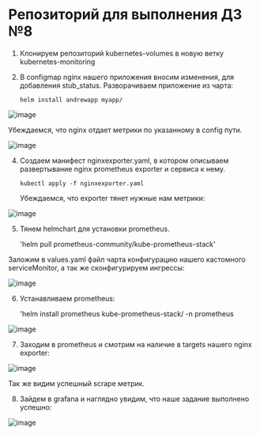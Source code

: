 # Репозиторий для выполнения ДЗ №8
1. Клонируем репозиторий kubernetes-volumes в новую ветку kubernetes-monitoring
   
2. В configmap nginx нашего приложения вносим изменения, для добавления stub_status. Разворачиваем приложение из чарта:

   `helm install andrewapp myapp/`
   
![image](https://github.com/Kuber-2024-04OTUS/hyperique_repo/assets/90676858/3645817f-7097-4e2a-8145-549b4e2173be)

   Убеждаемся, что nginx отдает метрики по указанному в config пути.

![image](https://github.com/Kuber-2024-04OTUS/hyperique_repo/assets/90676858/254db606-8612-40dd-9242-d3df9436a2ff)


4. Создаем манифест nginxexporter.yaml, в котором описываем развертывание nginx prometheus exporter и сервиса к нему.

   `kubectl apply -f nginxexporter.yaml`
   
   Убеждаемся, что exporter тянет нужные нам метрики:

 ![image](https://github.com/Kuber-2024-04OTUS/hyperique_repo/assets/90676858/0926d18a-3af2-420f-8d65-e322cd347190)

   
5. Тянем helmchart для установки prometheus.

   'helm pull prometheus-community/kube-prometheus-stack'
   
Заложим в values.yaml файл чарта конфигурацию нашего кастомного serviceMonitor, а так же сконфигурируем ингрессы:

![image](https://github.com/Kuber-2024-04OTUS/hyperique_repo/assets/90676858/64f8200e-4f82-4bbb-9a0e-dd131e81cca2)


6. Устанавливаем prometheus:

   'helm install prometheus kube-prometheus-stack/ -n prometheus
   
 ![image](https://github.com/Kuber-2024-04OTUS/hyperique_repo/assets/90676858/0b193392-86ce-4614-b80c-a0f657162627)


7. Заходим в prometheus и смотрим на наличие в targets нашего nginx exporter:
   
![image](https://github.com/Kuber-2024-04OTUS/hyperique_repo/assets/90676858/054d3126-4e70-4757-a24d-c7c55f4cf483)

   Так же видим успешный scrape метрик.
   
 
8. Зайдем в grafana и наглядно увидим, что наше задание выполнено успешно:

![image](https://github.com/Kuber-2024-04OTUS/hyperique_repo/assets/90676858/c92653c3-adfb-4f2c-9978-62aeaeb18454)


 

